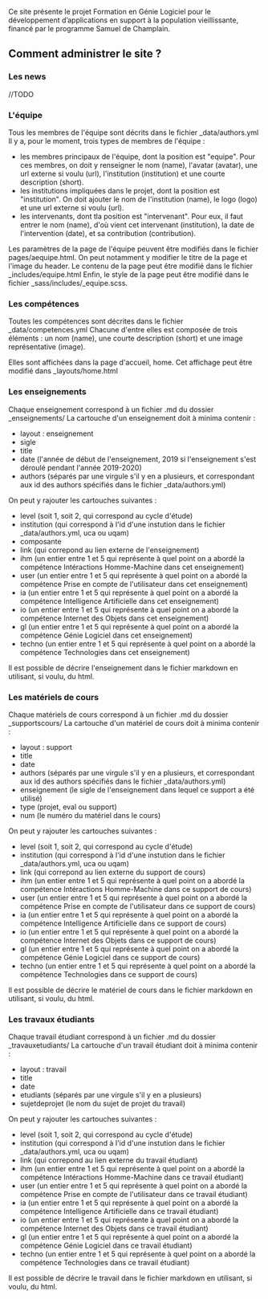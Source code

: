 Ce site présente le projet Formation en Génie Logiciel pour le développement d’applications en support à la population vieillissante, financé par le programme Samuel de Champlain. 



## Comment administrer le site ?

### Les news 

//TODO 


### L'équipe 

Tous les membres de l'équipe sont décrits dans le fichier _data/authors.yml
Il y a, pour le moment, trois types de membres de l'équipe : 
* les membres principaux de l'équipe, dont la position est "equipe". Pour ces membres, on doit y renseigner le nom (name), l'avatar (avatar), une url externe si voulu (url), l'institution (institution) et une courte description (short). 
* les institutions impliquées dans le projet, dont la position est "institution". On doit ajouter le nom de l'institution (name), le logo (logo) et une url externe si voulu (url).
* les intervenants, dont tla position est "intervenant". Pour eux, il faut entrer le nom (name), d'où vient cet intervenant (institution), la date de l'intervention (date), et sa contribution (contribution). 
    
Les paramètres de la page de l'équipe peuvent être modifiés dans le fichier pages/aequipe.html. On peut notamment y modifier le titre de la page et l'image du header. 
Le contenu de la page peut être modifié dans le fichier _includes/equipe.html
Enfin, le style de la page peut être modifié dans le fichier _sass/includes/_equipe.scss. 


### Les compétences 

Toutes les compétences sont décrites dans le fichier _data/competences.yml
Chacune d'entre elles est composée de trois éléments : un nom (name), une courte description (short) et une image représentative (image). 

Elles sont affichées dans la page d'accueil, home. Cet affichage peut être modifié dans _layouts/home.html 


### Les enseignements 

Chaque enseignement correspond à un fichier .md du dossier _enseignements/ 
La cartouche d'un enseignement doit à minima contenir :
* layout : enseignement
* sigle 
* title
* date (l'année de début de l'enseignement, 2019 si l'enseignement s'est déroulé pendant l'année 2019-2020)
* authors (séparés par une virgule s'il y en a plusieurs, et correspondant aux id des authors spécifiés dans le fichier _data/authors.yml)

On peut y rajouter les cartouches suivantes : 
* level (soit 1, soit 2, qui correspond au cycle d'étude)
* institution (qui correspond à l'id d'une instution dans le fichier _data/authors.yml, uca ou uqam)
* composante 
* link (qui correpond au lien externe de l'enseignement)
* ihm (un entier entre 1 et 5 qui représente à quel point on a abordé la compétence Intéractions Homme-Machine dans cet enseignement)
* user (un entier entre 1 et 5 qui représente à quel point on a abordé la compétence Prise en compte de l'utilisateur dans cet enseignement)
* ia (un entier entre 1 et 5 qui représente à quel point on a abordé la compétence Intelligence Artificielle dans cet enseignement)
* io (un entier entre 1 et 5 qui représente à quel point on a abordé la compétence Internet des Objets dans cet enseignement)
* gl (un entier entre 1 et 5 qui représente à quel point on a abordé la compétence Génie Logiciel dans cet enseignement)
* techno (un entier entre 1 et 5 qui représente à quel point on a abordé la compétence Technologies dans cet enseignement)
    
Il est possible de décrire l'enseignement dans le fichier markdown en utilisant, si voulu, du html. 


### Les matériels de cours  

Chaque matériels de cours correspond à un fichier .md du dossier _supportscours/ 
La cartouche d'un matériel de cours doit à minima contenir :
* layout : support
* title
* date 
* authors (séparés par une virgule s'il y en a plusieurs, et correspondant aux id des authors spécifiés dans le fichier _data/authors.yml)
* enseignement (le sigle de l'enseignement dans lequel ce support a été utilisé)
* type (projet, eval ou support) 
* num (le numéro du matériel dans le cours)

On peut y rajouter les cartouches suivantes : 
* level (soit 1, soit 2, qui correspond au cycle d'étude)
* institution (qui correspond à l'id d'une instution dans le fichier _data/authors.yml, uca ou uqam)
* link (qui correpond au lien externe du support de cours)
* ihm (un entier entre 1 et 5 qui représente à quel point on a abordé la compétence Intéractions Homme-Machine dans ce support de cours)
* user (un entier entre 1 et 5 qui représente à quel point on a abordé la compétence Prise en compte de l'utilisateur dans ce support de cours)
* ia (un entier entre 1 et 5 qui représente à quel point on a abordé la compétence Intelligence Artificielle dans ce support de cours)
* io (un entier entre 1 et 5 qui représente à quel point on a abordé la compétence Internet des Objets dans ce support de cours)
* gl (un entier entre 1 et 5 qui représente à quel point on a abordé la compétence Génie Logiciel dans ce support de cours)
* techno (un entier entre 1 et 5 qui représente à quel point on a abordé la compétence Technologies dans ce support de cours)
    
Il est possible de décrire le matériel de cours dans le fichier markdown en utilisant, si voulu, du html. 


### Les travaux étudiants  

Chaque travail étudiant correspond à un fichier .md du dossier _travauxetudiants/ 
La cartouche d'un travail étudiant doit à minima contenir :
* layout : travail
* title
* date 
* etudiants (séparés par une virgule s'il y en a plusieurs)
* sujetdeprojet (le nom du sujet de projet du travail)

On peut y rajouter les cartouches suivantes : 
* level (soit 1, soit 2, qui correspond au cycle d'étude)
* institution (qui correspond à l'id d'une instution dans le fichier _data/authors.yml, uca ou uqam)
* link (qui correpond au lien externe du travail étudiant)
* ihm (un entier entre 1 et 5 qui représente à quel point on a abordé la compétence Intéractions Homme-Machine dans ce travail étudiant)
* user (un entier entre 1 et 5 qui représente à quel point on a abordé la compétence Prise en compte de l'utilisateur dans ce travail étudiant)
* ia (un entier entre 1 et 5 qui représente à quel point on a abordé la compétence Intelligence Artificielle dans ce travail étudiant)
* io (un entier entre 1 et 5 qui représente à quel point on a abordé la compétence Internet des Objets dans ce travail étudiant)
* gl (un entier entre 1 et 5 qui représente à quel point on a abordé la compétence Génie Logiciel dans ce travail étudiant)
* techno (un entier entre 1 et 5 qui représente à quel point on a abordé la compétence Technologies dans ce travail étudiant)
    
Il est possible de décrire le travail dans le fichier markdown en utilisant, si voulu, du html. 








